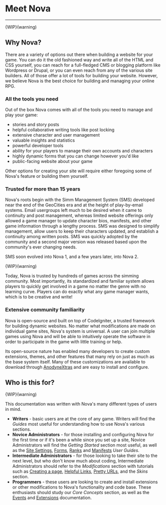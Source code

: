 # Meet Nova

---

{WIP}(warning)

## Why Nova?

There are a variety of options out there when building a website for your game. You can do it the old fashioned way and write all of the HTML and CSS yourself, you can reach for a full-fledged CMS or blogging platform like Wordpress or Drupal, or you can even reach from any of the various site builders. All of those offer a lot of tools for building your website. However, we believe Nova is the best choice for building and managing your online RPG.

### All the tools you need

Out of the box Nova comes with all of the tools you need to manage and play your game:

- stories and story posts
- helpful collaborative writing tools like post locking
- extensive character and user management
- valuable insights and statistics
- powerful developer tools
- ability for your players to manage their own accounts and characters
- highly dynamic forms that you can change however you'd like
- public-facing website about your game

Other options for creating your site will require either foregoing some of Nova's feature or building them yourself.

### Trusted for more than 15 years

Nova's roots begin with the Simm Management System (SMS) developed near the end of the GeoCities era and at the height of play-by-email systems. Email usergroups left much to be desired when it came to continuity and post management, whereas limited website offerings only allowed a game manager to update character bios, manifests, and other game information through a lengthy process. SMS was designed to simplify management, allow users to keep their characters updated, and establish a continuity among written posts. SMS was quickly adopted by the community and a second major version was released based upon the community's ever changing needs.

SMS soon evolved into Nova 1, and a few years later, into Nova 2.

{WIP}(warning)

Today, Nova is trusted by hundreds of games across the simming community. Most importantly, its standardized and familiar system allows players to quickly get involved in a game no matter the genre with no learning curve. Players can do exactly what any game manager wants, which is to be creative and write!

### Extensive community familiarity

Nova is open-source and built on top of CodeIgniter, a trusted framework for building dynamic websites. No matter what modifications are made on individual game sites, Nova's system is universal. A user can join multiple games using Nova and will be able to intuitively operate the software in order to participate in the game with little training or help.

Its open-source nature has enabled many developers to create custom extensions, themes, and other features that many rely on just as much as the base system itself. Many of these customizations are available to download through [AnodyneXtras](https://xtras.anodyne-productions.com) and are easy to install and configure.

## Who is this for?

{WIP}(warning)

This documentation was written with Nova's many different types of users in mind.

- **Writers** - basic users are at the core of any game. Writers will find the *Guides* most useful for understanding how to use Nova's various sections.
- **Novice Administrators** - for those installing and configuring Nova for the first time or if it's been a while since you set up a site, Novice Administrators will find the *Getting Started* section most useful, as well as the [Site Settings](/docs/2.6/guide-site-settings), [Forms](/docs/2.6/guide-forms), [Ranks](/docs/2.6/guide-ranks) and [Manifests](/docs/2.6/guide-manifests) *User Guides*.
- **Intermediate Administrators** - for those looking to take their site to the next level, but who don't know much about coding, Intermediate Administrators should refer to the *Modifications* section with tutorials such as [Creating a page](/docs/2.6/creating-pages), [Helpful Links](/docs/2.6/helpful-links), [Pretty URLs](/docs/2.6/pretty-urls), and the *Skins* section.
- **Programmers** - these users are looking to create and install extensions or other modifications to Nova's functionality and code base. These enthusiasts should study our *Core Concepts* section, as well as the [Events](/docs/2.6/events) and [Extensions](/docs/2.6/extensions) documentation.
